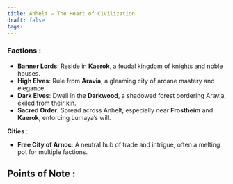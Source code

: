 ```yaml
---
title: Anhelt – The Heart of Civilization
draft: false
tags:
---
```

### Factions : 
- **Banner Lords**: Reside in **Kaerok**, a feudal kingdom of knights and noble houses.
- **High Elves**: Rule from **Aravia**, a gleaming city of arcane mastery and elegance.
- **Dark Elves**: Dwell in the **Darkwood**, a shadowed forest bordering Aravia, exiled from their kin.
- **Sacred Order**: Spread across Anhelt, especially near **Frostheim** and **Kaerok**, enforcing Lumaya’s will.

**Cities** : 
- **Free City of Arnoc**: A neutral hub of trade and intrigue, often a melting pot for multiple factions.

**Points of Note** : 
- 